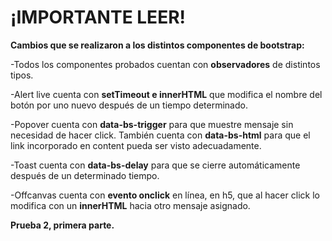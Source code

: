# ¡IMPORTANTE LEER!

**Cambios que se realizaron a los distintos componentes de bootstrap:**

-Todos los componentes probados cuentan con **observadores** de distintos tipos.

-Alert live cuenta con **setTimeout e innerHTML** que modifica el nombre del botón por uno nuevo después de un tiempo determinado.

-Popover cuenta con **data-bs-trigger** para que muestre mensaje sin necesidad de hacer click. También cuenta con **data-bs-html** para que el link incorporado en content pueda ser visto adecuadamente.

-Toast cuenta con **data-bs-delay** para que se cierre automáticamente después de un determinado tiempo.

-Offcanvas cuenta con **evento onclick** en línea, en h5, que al hacer click lo modifica con un **innerHTML** hacia otro mensaje asignado.


**Prueba 2, primera parte.**

